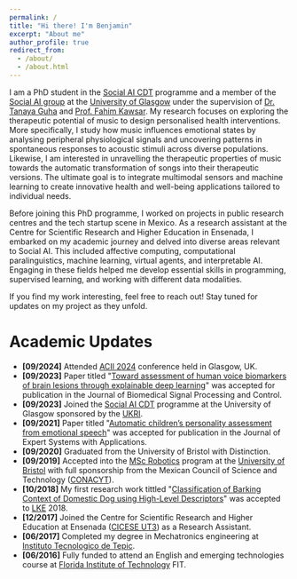 ```yaml
---
permalink: /
title: "Hi there! I'm Benjamin"
excerpt: "About me"
author_profile: true
redirect_from: 
  - /about/
  - /about.html
---
```


I am a PhD student in the [Social AI CDT](https://socialcdt.org/) programme and a member of the [Social AI group](https://www.socialaiglasgow.co.uk/home) at the [University of Glasgow](https://www.gla.ac.uk/) under the supervision of [Dr. Tanaya Guha](https://www.tanayag.com) and [Prof. Fahim Kawsar](https://www.fahim-kawsar.net). My research focuses on exploring the therapeutic potential of music to design personalised health interventions. More specifically, I study how music influences emotional states by analysing peripheral physiological signals and uncovering patterns in spontaneous responses to acoustic stimuli across diverse populations. Likewise, I am interested in unravelling the therapeutic properties of music towards the automatic transformation of songs into their therapeutic versions. The ultimate goal is to integrate multimodal sensors and machine learning to create innovative health and well-being applications tailored to individual needs.

Before joining this PhD programme, I worked on projects in public research centres and the tech startup scene in Mexico. As a research assistant at the Centre for Scientific Research and Higher Education in Ensenada, I embarked on my academic journey and delved into diverse areas relevant to Social AI. This included affective computing, computational paralinguistics, machine learning, virtual agents, and interpretable AI. Engaging in these fields helped me develop essential skills in programming, supervised learning, and working with different data modalities.

If you find my work interesting, feel free to reach out! Stay tuned for updates on my project as they unfold.


Academic Updates
======
- **[09/2024]** Attended [ACII 2024](https://acii-conf.net/2024/) conference held in Glasgow, UK.
- **[09/2023]** Paper titled "[Toward assessment of human voice biomarkers of brain lesions through explainable deep learning](https://www.sciencedirect.com/science/article/abs/pii/S174680942300890X)" was accepted for publication in the Journal of Biomedical Signal Processing and Control.
- **[09/2023]** Joined the [Social AI CDT](https://socialcdt.org/students/cohort-5-2023-2027/) programme at the University of Glasgow sponsored by the [UKRI](https://www.ukri.org).
- **[09/2021]** Paper titled "[Automatic children’s personality assessment from emotional speech](https://www.sciencedirect.com/science/article/abs/pii/S0957417421012446)" was accepted for publication in the Journal of Expert Systems with Applications.
- **[09/2020]** Graduated from the University of Bristol with Distinction. 
- **[09/2019]** Accepted into the [MSc Robotics](https://www.bristol.ac.uk/study/postgraduate/taught/msc-robotics/) program at the [University of Bristol](https://www.bristol.ac.uk) with full sponsorship from the Mexican Council of Science and Technology ([CONACYT](https://conahcyt.mx)).
- **[10/2018]** My first research work tittled "[Classification of Barking Context of Domestic Dog using High-Level Descriptors](https://www.researchgate.net/profile/Benjamin-Gutierrez-Serafin/publication/339204336_Classification_of_Barking_Context_of_Domestic_Dog_using_High-Level_Descriptors/links/5e94eb72299bf13079978a15/Classification-of-Barking-Context-of-Domestic-Dog-using-High-Level-Descriptors.pdf)" was accepted to [LKE](https://lke.cs.buap.mx/2018/) 2018. 
- **[12/2017]** Joined the Centre for Scientific Research and Higher Education at Ensenada ([CICESE UT3](https://ut3.cicese.mx)) as a Research Assistant.
- **[06/2017]** Completed my degree in Mechatronics engineering at [Instituto Tecnologico de Tepic](https://www.tepic.tecnm.mx).
- **[06/2016]** Fully funded to attend an English and emerging technologies course at [Florida Institute of Technology](https://www.fit.edu) FIT.